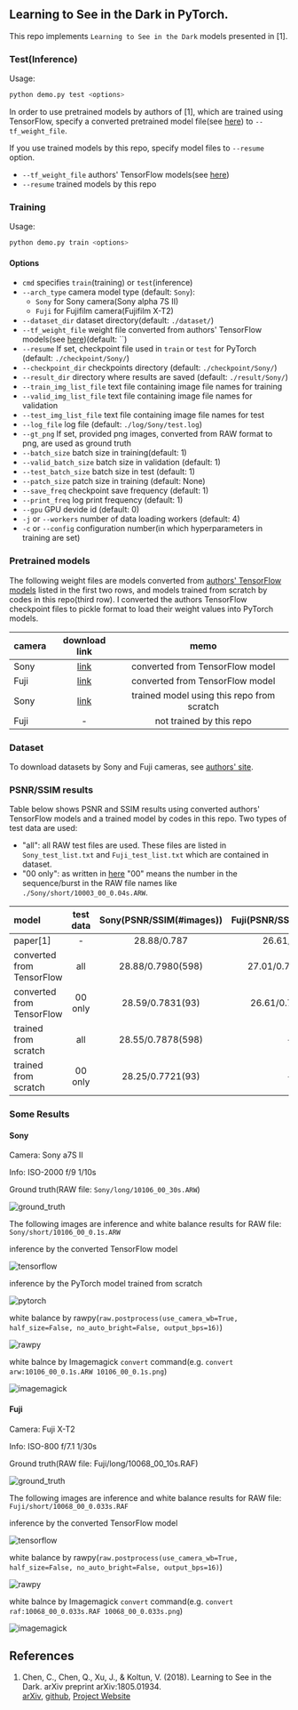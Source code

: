 ## Learning to See in the Dark in PyTorch.

This repo implements `Learning to See in the Dark` models presented in [1].


### Test(Inference)

Usage: 
```bash
python demo.py test <options>
```

In order to use pretrained models by authors of [1], which are trained using TensorFlow,
specify a converted pretrained model file(see [here](#pretrained-models)) to `--tf_weight_file`.

If you use trained models by this repo, specify model files to `--resume` option.

  * `--tf_weight_file` authors' TensorFlow models(see [here](#pretrained-models))
  * `--resume` trained models by this repo

### Training

Usage: 
```bash
python demo.py train <options>
```

#### Options

* `cmd` specifies `train`(training) or `test`(inference)
* `--arch_type` camera model type (default: `Sony`): 
    - `Sony` for Sony camera(Sony alpha 7S II)
    - `Fuji` for Fujifilm camera(Fujifilm X-T2)
* `--dataset_dir` dataset directory(default: `./dataset/`)
* `--tf_weight_file` weight file converted from authors' TensorFlow models(see [here](#pretrained-models))(default: ``)
* `--resume` If set, checkpoint file used in `train` or `test` for PyTorch (default: `./checkpoint/Sony/`)
* `--checkpoint_dir` checkpoints directory (default: `./checkpoint/Sony/`)
* `--result_dir` directory where results are saved (default: `./result/Sony/`)
* `--train_img_list_file` text file containing image file names for training
* `--valid_img_list_file` text file containing image file names for validation
* `--test_img_list_file` text file containing image file names for test
* `--log_file` log file (default: `./log/Sony/test.log`)
* `--gt_png` If set, provided png images, converted from RAW format to png, are used as ground truth
* `--batch_size` batch size in training(default: 1)
* `--valid_batch_size` batch size in validation (default: 1)
* `--test_batch_size` batch size in test (default: 1)
* `--patch_size` patch size in training (default: None)
* `--save_freq` checkpoint save frequency (default: 1)
* `--print_freq` log print frequency (default: 1)
* `--gpu` GPU devide id (default: 0)
* `-j` or `--workers` number of data loading workers (default: 4)
* `-c` or `--config` configuration number(in which hyperparameters in training are set)

### Pretrained models

The following weight files are models converted from 
[authors' TensorFlow models](https://github.com/cchen156/Learning-to-See-in-the-Dark) listed in the first two rows,
and models trained from scratch by codes in this repo(third row).
I converted the authors TensorFlow checkpoint files to pickle format to load their weight values into PyTorch models. 

|camera|download link|memo|
| :--- | :---: | :---: |
|Sony|[link](https://drive.google.com/open?id=1ZccOIyp674cVIDrEQnUGcd2effZeu5FO)|converted from TensorFlow model|
|Fuji|[link](https://drive.google.com/open?id=1Gl453ex_ADbrQiDowCZYveHWXug-Rcsl)|converted from TensorFlow model|
|Sony|[link](https://drive.google.com/open?id=1iEdL_zGrtVkfTEATKqmi4BPxzT-o3NFN)|trained model using this repo from scratch|
|Fuji|- | not trained by this repo|


### Dataset

To download datasets by Sony and Fuji cameras, see [authors' site](https://github.com/cchen156/Learning-to-See-in-the-Dark).

### PSNR/SSIM results

Table below shows PSNR and SSIM results using converted authors' TensorFlow models and a trained model by codes in this repo.
Two types of test data are used:
  * "all": all RAW test files are used. These files are listed in `Sony_test_list.txt` and `Fuji_test_list.txt` 
    which are contained in dataset.
  * "00 only": as written in [here](https://github.com/cchen156/Learning-to-See-in-the-Dark#dataset) 
    "00" means the number in the sequence/burst in the RAW file names like `./Sony/short/10003_00_0.04s.ARW`.

|model|test data|Sony(PSNR/SSIM(#images))|Fuji(PSNR/SSIM(#images))|
| :--- | :---: | :---: | :---: |
|paper[1]|-|28.88/0.787|26.61/0.680|
|converted from TensorFlow|all|28.88/0.7980(598)|27.01/0.7241(524)|
|converted from TensorFlow|00 only|28.59/0.7831(93)|26.61/0.7040(94)|
|trained from scratch|all|28.55/0.7878(598)|-|
|trained from scratch|00 only|28.25/0.7721(93)|-|

### Some Results

#### Sony

Camera: Sony a7S II

Info: ISO-2000 f/9 1/10s

Ground truth(RAW file: `Sony/long/10106_00_30s.ARW`)

![ground_truth](results/10106_00_30s.png)

The following images are inference and white balance results for RAW file: `Sony/short/10106_00_0.1s.ARW`

inference by the converted TensorFlow model

![tensorflow](results/10106_00_0.1s_tf.png)

inference by the PyTorch model trained from scratch

![pytorch](results/10106_00_0.1s_pytorch.png)

white balance by rawpy(`raw.postprocess(use_camera_wb=True, half_size=False, no_auto_bright=False, output_bps=16)`)

![rawpy](results/10106_00_0.1s_wb.png)

white balnce by Imagemagick `convert` command(e.g. `convert arw:10106_00_0.1s.ARW 10106_00_0.1s.png`)

![imagemagick](results/10106_00_0.1s_im.png)

#### Fuji

Camera: Fuji X-T2

Info: ISO-800 f/7.1 1/30s

Ground truth(RAW file: Fuji/long/10068_00_10s.RAF)

![ground_truth](results/10068_00_10s.png)

The following images are inference and white balance results for RAW file: `Fuji/short/10068_00_0.033s.RAF`


inference by the converted TensorFlow model

![tensorflow](results/10068_00_0.033s_tf.png)

white balance by rawpy(`raw.postprocess(use_camera_wb=True, half_size=False, no_auto_bright=False, output_bps=16)`)

![rawpy](results/10068_00_0.033s_wb.png)

white balnce by Imagemagick `convert` command(e.g. `convert raf:10068_00_0.033s.RAF 10068_00_0.033s.png`)

![imagemagick](results/10068_00_0.033s_im.png)

## References

1. Chen, C., Chen, Q., Xu, J., & Koltun, V. (2018). Learning to See in the Dark. arXiv preprint arXiv:1805.01934.  
    [arXiv](https://arxiv.org/abs/1805.01934), [github](https://github.com/cchen156/Learning-to-See-in-the-Dark),
    [Project Website](http://cchen156.web.engr.illinois.edu/SID.html)
